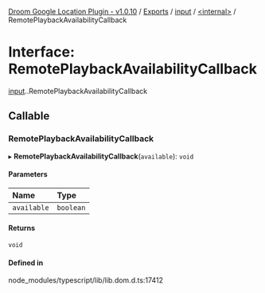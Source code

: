 [Droom Google Location Plugin - v1.0.10](../README.md) / [Exports](../modules.md) / [input](../modules/input.md) / [<internal\>](../modules/input._internal_.md) / RemotePlaybackAvailabilityCallback

# Interface: RemotePlaybackAvailabilityCallback

[input](../modules/input.md).[<internal>](../modules/input._internal_.md).RemotePlaybackAvailabilityCallback

## Callable

### RemotePlaybackAvailabilityCallback

▸ **RemotePlaybackAvailabilityCallback**(`available`): `void`

#### Parameters

| Name | Type |
| :------ | :------ |
| `available` | `boolean` |

#### Returns

`void`

#### Defined in

node_modules/typescript/lib/lib.dom.d.ts:17412
